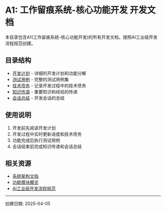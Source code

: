 # A1: 工作留痕系统-核心功能开发 开发文档

本目录包含A1(工作留痕系统-核心功能开发)的所有开发文档，按照AI工业级开发流程规范创建。

## 目录结构

- [开发计划](./dev_plan/A1-开发计划.md) - 详细的开发计划和功能分解
- [测试用例](./test_cases/A1-测试用例.md) - 完整的测试用例集
- [技术债务](./tech_debt/A1-技术债务.md) - 记录开发过程中的技术债务
- [知识传递](./knowledge_transfer/A1-知识传递.md) - 重要知识和经验的传递
- [会话总结](A1-会话总结.md) - 开发会话的总结

## 使用说明

1. 开发前先阅读开发计划
2. 开发过程中实时更新进度和技术债务
3. 功能完成后执行测试用例
4. 会话结束前完成知识传递和会话总结

## 相关资源

- [系统架构文档](../../01-系统架构设计.md)
- [功能模块概览](../../02-功能模块概览.md)
- [AI工业级开发流程规范](../../70-AI工业级开发流程规范.md)

---

创建日期: 2025-04-05
